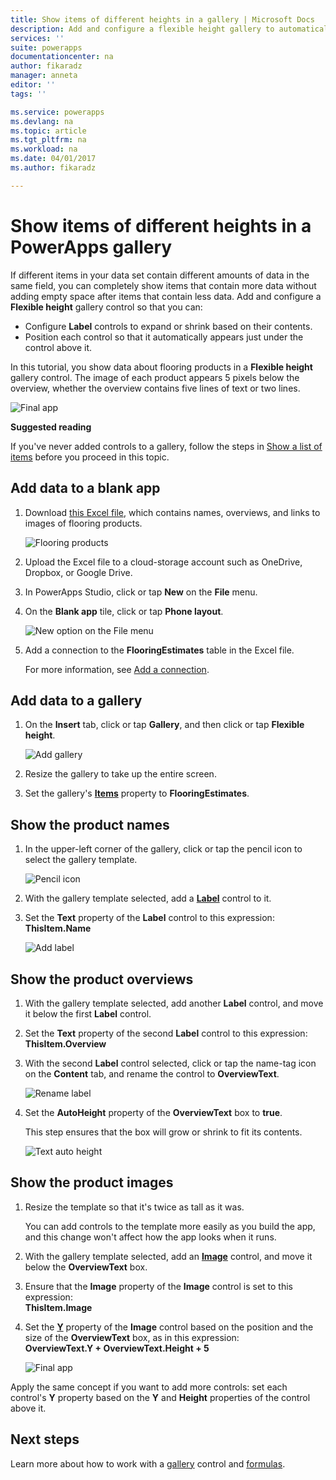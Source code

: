 ```yaml
---
title: Show items of different heights in a gallery | Microsoft Docs
description: Add and configure a flexible height gallery to automatically fit the amount of content in each item of the gallery
services: ''
suite: powerapps
documentationcenter: na
author: fikaradz
manager: anneta
editor: ''
tags: ''

ms.service: powerapps
ms.devlang: na
ms.topic: article
ms.tgt_pltfrm: na
ms.workload: na
ms.date: 04/01/2017
ms.author: fikaradz

---
```

# Show items of different heights in a PowerApps gallery
If different items in your data set contain different amounts of data in the same field, you can completely show items that contain more data without adding empty space after items that contain less data. Add and configure a **Flexible height** gallery control so that you can:

* Configure **Label** controls to expand or shrink based on their contents.
* Position each control so that it automatically appears just under the control above it.

In this tutorial, you show data about flooring products in a **Flexible height** gallery control. The image of each product appears 5 pixels below the overview, whether the overview contains five lines of text or two lines.

![Final app](./media/gallery-dynamic-sizing/dynamic-app.png)

**Suggested reading**

If you've never added controls to a gallery, follow the steps in [Show a list of items](add-gallery.md) before you proceed in this topic.

## Add data to a blank app
1. Download [this Excel file](https://az787822.vo.msecnd.net/documentation/get-started-from-data/FlooringEstimates.xlsx), which contains names, overviews, and links to images of flooring products.

    ![Flooring products](./media/gallery-dynamic-sizing/flooring-products.png)

2. Upload the Excel file to a cloud-storage account such as OneDrive, Dropbox, or Google Drive.

3. In PowerApps Studio, click or tap **New** on the **File** menu.

4. On the **Blank app** tile, click or tap **Phone layout**.

    ![New option on the File menu](./media/gallery-dynamic-sizing/blank-app.png)

5. Add a connection to the **FlooringEstimates** table in the Excel file.

    For more information, see [Add a connection](add-data-connection.md).

## Add data to a gallery
1. On the **Insert** tab, click or tap **Gallery**, and then click or tap **Flexible height**.

    ![Add gallery](./media/gallery-dynamic-sizing/add-flexible.png)
2. Resize the gallery to take up the entire screen.

3. Set the gallery's **[Items](../controls/properties-core.md)** property to **FlooringEstimates**.

## Show the product names
1. In the upper-left corner of the gallery, click or tap the pencil icon to select the gallery template.

    ![Pencil icon](./media/gallery-dynamic-sizing/edit-template.png)

2. With the gallery template selected, add a **[Label](../controls/control-text-box.md)** control to it.

3. Set the **Text** property of the **Label** control to this expression:<br>
   **ThisItem.Name**

    ![Add label](./media/gallery-dynamic-sizing/add-text-box.png)

## Show the product overviews
1. With the gallery template selected, add another **Label** control, and move it below the first **Label** control.  

2. Set the **Text** property of the second **Label** control to this expression:<br> **ThisItem.Overview**

3. With the second **Label** control selected, click or tap the name-tag icon on the **Content** tab, and rename the control to **OverviewText**.

    ![Rename label](./media/gallery-dynamic-sizing/rename-text-box.png)

4. Set the **AutoHeight** property of the **OverviewText** box to **true**.

    This step ensures that the box will grow or shrink to fit its contents.

      ![Text auto height](./media/gallery-dynamic-sizing/autoheight-text.png)

## Show the product images
1. Resize the template so that it's twice as tall as it was.

    You can add controls to the template more easily as you build the app, and this change won't affect how the app looks when it runs.

2. With the gallery template selected, add an **[Image](../controls/control-image.md)** control, and move it below the **OverviewText** box.

3. Ensure that the **Image** property of the **Image** control is set to this expression:<br>
    **ThisItem.Image**

4. Set the **[Y](../controls/properties-core.md)** property of the **Image** control based on the position and the size of the **OverviewText** box, as in this expression:
   <br>**OverviewText.Y + OverviewText.Height + 5**

    ![Final app](./media/gallery-dynamic-sizing/final-app.png)

Apply the same concept if you want to add more controls: set each control's **Y** property based on the **Y** and **Height** properties of the control above it.

## Next steps
Learn more about how to work with a [gallery](working-with-forms.md) control and [formulas](working-with-formulas.md).
